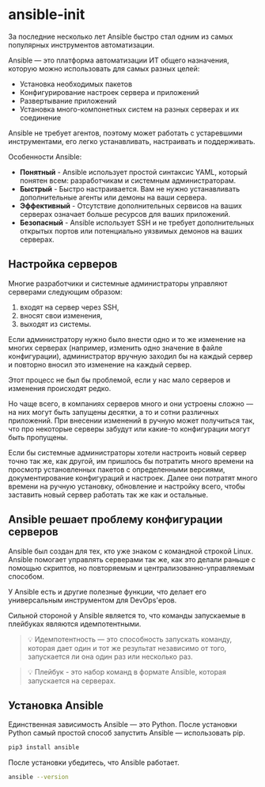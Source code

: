 # ansible-init

За последние несколько лет Ansible быстро стал одним из самых популярных инструментов автоматизации.

Ansible — это платформа автоматизации ИТ общего назначения, которую можно использовать для самых разных целей:

- Установка необходимых пакетов
- Конфигурирование настроек сервера и приложений
- Развертывание приложений
- Установка много-компонетных систем на разных серверах и их соединение

Ansible не требует агентов, поэтому может работать с устаревшими инструментами, его легко устанавливать, настраивать и поддерживать.

Особенности Ansible:

- **Понятный** - Ansible использует простой синтаксис YAML, который понятен всем: разработчикам и системным администраторам.
- **Быстрый** - Быстро настраивается. Вам не нужно устанавливать дополнительные агенты или демоны на ваши сервера.
- **Эффективный** - Отсутствие дополнительных сервисов на ваших серверах означает больше ресурсов для ваших приложений.
- **Безопасный** - Ansible использует SSH и не требует дополнительных открытых портов или потенциально уязвимых демонов на ваших серверах.

## Настройка серверов

Многие разработчики и системные администраторы управляют серверами следующим образом:

1. входят на сервер через SSH,
2. вносят свои изменения,
3. выходят из системы.

Если администратору нужно было внести одно и то же изменение на многих серверах
(например, изменить одно значение в файле конфигурации), администратор вручную
заходил бы на каждый сервер и повторно вносил это изменение на каждый сервер.

Этот процесс не был бы проблемой, если у нас мало серверов и изменения происходят редко.

Но чаще всего, в компаниях серверов много и они устроены сложно — на них могут быть
запущены десятки, а то и сотни различных приложений. При внесении изменений в ручную
может получиться так, что про некоторые серверы забудут или какие-то конфигурации могут быть пропущены.

Если бы системные администраторы хотели настроить новый сервер точно так же, как другой,
им пришлось бы потратить много времени на просмотр установленных пакетов с определенными
версиями, документирование конфигураций и настроек. Далее они потратят много времени на
ручную установку, обновление и настройку всего, чтобы заставить новый сервер работать
так же как и остальные.

## Ansible решает проблему конфигурации серверов

Ansible был создан для тех, кто уже знаком с командной строкой Linux.
Ansible помогает управлять серверами так же, как это делали раньше с
помощью скриптов, но повторяемым и централизованно-управляемым способом.

У Ansible есть и другие полезные функции, что делает его универсальным инструментом для DevOps'еров.

Сильной стороной у Ansible является то, что команды запускаемые в плейбуках являются идемпотентными.

> 💡 Идемпотентность — это способность запускать команду, которая дает один и тот же результат независимо от того, запускается ли она один раз или несколько раз.

> 💡 Плейбук - это набор команд в формате Ansible, которая запускается на серверах.

## Установка Ansible

Единственная зависимость Ansible — это Python. После установки Python
самый простой способ запустить Ansible — использовать pip.

```bash
pip3 install ansible
```

После установки убедитесь, что Ansible работает.

```bash
ansible --version
```
